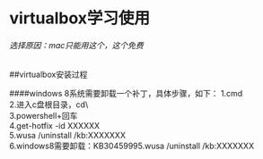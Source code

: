 # virtualbox学习使用
###### 选择原因：mac只能用这个，这个免费
  
##virtualbox安装过程

####windows 8系统需要卸载一个补丁，具体步骤，如下：
1.cmd  
2.进入c盘根目录，cd\  
3.powershell+回车  
4.get-hotfix -id XXXXXX  
5.wusa /uninstall /kb:XXXXXXX  
6.windows8需要卸载：KB30459995.wusa /uninstall /kb:XXXXXXX  

